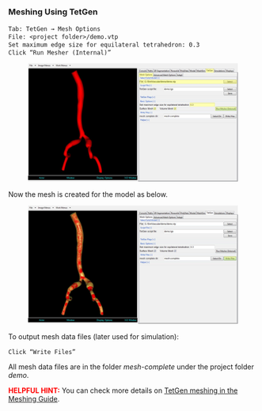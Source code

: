 ### Meshing Using TetGen

	Tab: TetGen → Mesh Options
	File: <project folder>/demo.vtp
	Set maximum edge size for equilateral tetrahedron: 0.3
	Click “Run Mesher (Internal)”

<figure>
  <img class="svImg svImgXl" src="documentation/userguide3/imgs/meshing/tetgen1.jpg"> 
  <figcaption class="svCaption" ></figcaption>
</figure>

Now the mesh is created for the model as below.

<figure>
  <img class="svImg svImgXl" src="documentation/userguide3/imgs/meshing/tetgen2.jpg"> 
  <figcaption class="svCaption" ></figcaption>
</figure>

To output mesh data files (later used for simulation):

	Click “Write Files”

All mesh data files are in the folder *mesh-complete* under the project folder *demo*.

<font color="red">**HELPFUL HINT:** </font>  You can check more details on [TetGen meshing in the Meshing Guide](docsMeshing.html#meshSec7).  

